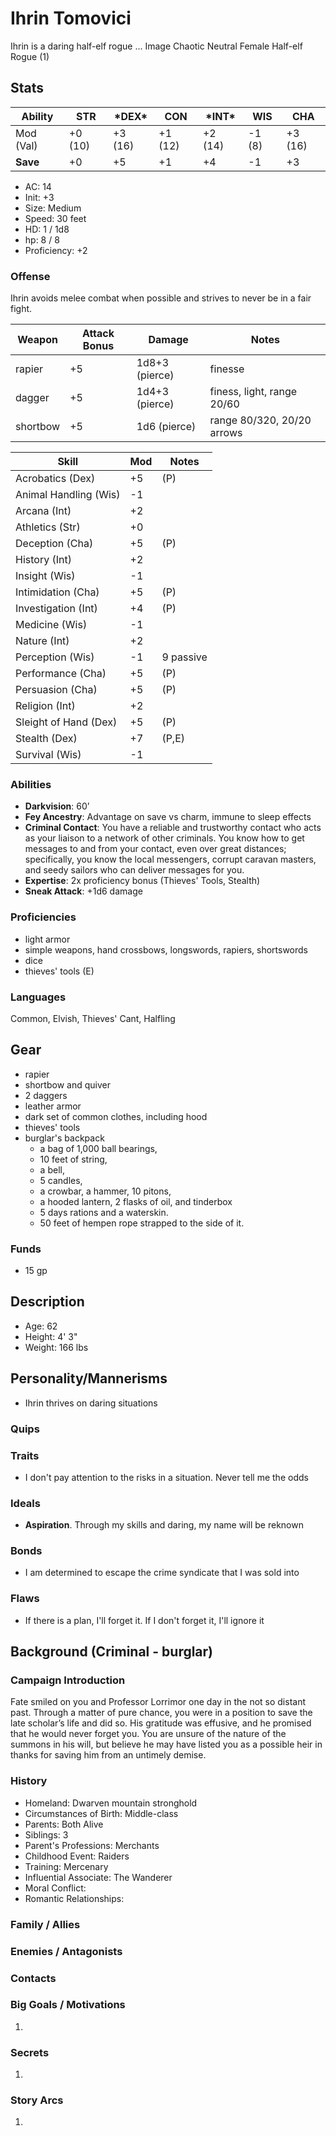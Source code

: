 # Ihrin Tomovici
Ihrin is a daring half-elf rogue ...
Image
Chaotic Neutral Female Half-elf Rogue (1)
## Stats
|**Ability**|**STR**|**\*DEX\***|**CON**|**\*INT\***|**WIS**|**CHA**|
| ---- | ---- | ---- | ---- | ---- | ---- | ---- |
|Mod (Val)| +0 (10) | +3 (16) | +1 (12) | +2 (14) | -1 (8) | +3 (16) |
|**Save**| +0 | +5 | +1 | +4 | -1 | +3 |

- AC: 14
- Init: +3
- Size: Medium
- Speed: 30 feet
- HD: 1 / 1d8
- hp: 8 / 8
- Proficiency: +2

### Offense
Ihrin avoids melee combat when possible and strives to never be in a fair fight.

| Weapon | Attack Bonus | Damage | Notes |
| ---- | ---- | ---- | ---- |
| rapier | +5 | 1d8+3 (pierce) | finesse |
| dagger | +5 | 1d4+3 (pierce) | finess, light, range 20/60 |
| shortbow | +5 | 1d6 (pierce) | range 80/320, 20/20 arrows |

| Skill | Mod | Notes
| ---- | ---- | ---- |
| Acrobatics (Dex) | +5 | (P) |
| Animal Handling (Wis) | -1 ||
| Arcana (Int) | +2 ||
| Athletics (Str) | +0 ||
| Deception (Cha) | +5 | (P) |
| History (Int) | +2 ||
| Insight (Wis)| -1 ||
| Intimidation (Cha) | +5 | (P) |
| Investigation (Int) | +4 | (P) |
| Medicine (Wis) | -1 ||
| Nature (Int) | +2 ||
| Perception (Wis) | -1 | 9 passive |
| Performance (Cha) | +5 | (P) |
| Persuasion (Cha) | +5 | (P) |
| Religion (Int) | +2 ||
| Sleight of Hand (Dex) | +5 | (P) |
| Stealth (Dex) | +7 | (P,E) |
| Survival (Wis) | -1 ||

### Abilities
- **Darkvision**: 60’
- **Fey Ancestry**: Advantage on save vs charm, immune to sleep effects
- **Criminal Contact**: You have a reliable and trustworthy contact who acts as your liaison to a network of other criminals. You know how to get messages to and from your contact, even over great distances; specifically, you know the local messengers, corrupt caravan masters, and seedy sailors who can deliver messages for you.
- **Expertise**: 2x proficiency bonus (Thieves' Tools, Stealth)
- **Sneak Attack**: +1d6 damage

### Proficiencies
- light armor
- simple weapons, hand crossbows, longswords, rapiers, shortswords
- dice
- thieves' tools (E)

### Languages
Common,  Elvish, Thieves' Cant, Halfling

## Gear
- rapier
- shortbow and quiver
- 2 daggers
- leather armor
- dark set of common clothes, including hood
- thieves' tools
- burglar's backpack
	- a bag of 1,000 ball bearings, 
	- 10 feet of string, 
	- a bell, 
	- 5 candles, 
	- a crowbar, a hammer, 10 pitons, 
	- a hooded lantern, 2 flasks of oil, and tinderbox
	- 5 days rations and a waterskin. 
	- 50 feet of hempen rope strapped to the side of it.

### Funds
- 15 gp

## Description
- Age: 62
- Height: 4' 3"
- Weight: 166 lbs

## Personality/Mannerisms
- Ihrin thrives on daring situations

### Quips

### Traits
- I don't pay attention to the risks in a situation. Never tell me the odds

### Ideals
- **Aspiration**. Through my skills and daring, my name will be reknown

### Bonds
- I am determined to escape the crime syndicate that I was sold into

### Flaws
- If there is a plan, I'll forget it. If I don't forget it, I'll ignore it

## Background (Criminal - burglar)


### Campaign Introduction
Fate smiled on you and Professor Lorrimor one day in the not so distant past. Through a matter of pure chance, you were in a position to save the late scholar’s life and did so. His gratitude was effusive, and he promised that he would never forget you. You are unsure of the nature of the summons in his will, but believe he may have listed you as a possible heir in thanks for saving him from an untimely demise.

### History
- Homeland: Dwarven mountain stronghold
- Circumstances of Birth: Middle-class
- Parents: Both Alive
- Siblings: 3
- Parent's Professions: Merchants
- Childhood Event: Raiders
- Training: Mercenary
- Influential Associate: The Wanderer
- Moral Conflict: 
- Romantic Relationships: 

### Family / Allies

### Enemies / Antagonists

### Contacts

### Big Goals / Motivations

1. 

### Secrets
1.  

### Story Arcs
1. 